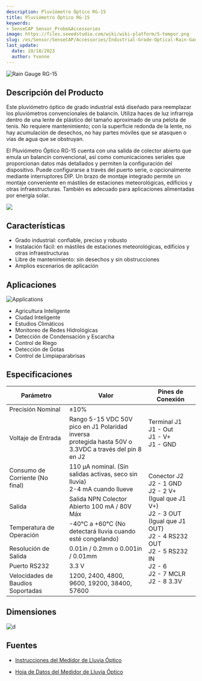 ```yaml
---
description: Pluviómetro Óptico RG-15
title: Pluviómetro Óptico RG-15
keywords:
- SenseCAP Sensor_Probe&Accessories
image: https://files.seeedstudio.com/wiki/wiki-platform/S-tempor.png
slug: /es/Sensor/SenseCAP/Accessories/Industrial-Grade-Optical-Rain-Gauge-RG-15
last_update:
  date: 10/18/2023
  author: Yvonne
---
```


![Rain Gauge RG-15](https://files.seeedstudio.com/wiki/Industrial-Grade_Optical_Rain_Gauge_RG-15/114992321-07.png)

## Descripción del Producto

Este pluviómetro óptico de grado industrial está diseñado para reemplazar los pluviómetros convencionales de balancín. Utiliza haces de luz infrarroja dentro de una lente de plástico del tamaño aproximado de una pelota de tenis. No requiere mantenimiento; con la superficie redonda de la lente, no hay acumulación de desechos, no hay partes móviles que se atasquen o vías de agua que se obstruyan.

El Pluviómetro Óptico RG-15 cuenta con una salida de colector abierto que emula un balancín convencional, así como comunicaciones seriales que proporcionan datos más detallados y permiten la configuración del dispositivo. Puede configurarse a través del puerto serie, o opcionalmente mediante interruptores DIP. Un brazo de montaje integrado permite un montaje conveniente en mástiles de estaciones meteorológicas, edificios y otras infraestructuras. También es adecuado para aplicaciones alimentadas por energía solar.

[![](https://files.seeedstudio.com/wiki/Seeed-WiKi/docs/images/300px-Get_One_Now_Banner-ragular.png)](https://www.seeedstudio.com/Rain-Gauge-RG-15-p-4648.html)

## Características

- Grado industrial: confiable, preciso y robusto
- Instalación fácil: en mástiles de estaciones meteorológicas, edificios y otras infraestructuras
- Libre de mantenimiento: sin desechos y sin obstrucciones
- Amplios escenarios de aplicación

## Aplicaciones

![Applications](https://files.seeedstudio.com/wiki/Industrial-Grade_Optical_Rain_Gauge_RG-15/applications.png)

- Agricultura Inteligente
- Ciudad Inteligente
- Estudios Climáticos
- Monitoreo de Redes Hidrológicas
- Detección de Condensación y Escarcha
- Control de Riego
- Detección de Gotas
- Control de Limpiaparabrisas

## Especificaciones
<!-- <style type="text/css">
.tg  {border-collapse:collapse;border-spacing:0;}
.tg td{border-color:black;border-style:solid;border-width:1px;font-family:Arial, sans-serif;font-size:14px;
  overflow:hidden;padding:10px 5px;word-break:normal;}
.tg th{border-color:black;border-style:solid;border-width:1px;font-family:Arial, sans-serif;font-size:14px;
  font-weight:normal;overflow:hidden;padding:10px 5px;word-break:normal;}
.tg .tg-2fdn{border-color:#9b9b9b;text-align:left;vertical-align:top}
.tg .tg-e2cz{background-color:#9b9b9b;border-color:#9b9b9b;color:#ffffff;text-align:left;vertical-align:top}
</style> -->

<table class="tg" data-style="undefined;table-layout: fixed; width: 743px;"><colgroup> <col data-style="width: 171px;" /> <col data-style="width: 361px;" /> <col data-style="width: 211px;" /> </colgroup>
<thead>
<tr><th class="tg-pnhl">Parámetro</th><th class="tg-pnhl"><span data-style="font-weight: 400; font-style: normal; text-decoration: none;">Valor</span></th><th class="tg-wcsp"><span data-style="font-weight: 400; font-style: normal; text-decoration: none; color: #2f2f2f;">Pines de Conexión </span></th></tr>
</thead>
<tbody>
<tr>
<td class="tg-855q">Precisión Nominal</td>
<td class="tg-855q"><span data-style="font-weight: 400; font-style: normal; text-decoration: none;">±10%</span></td>
<td class="tg-855q" rowspan="2">Terminal J1<br />J1 - Out<br />J1 - V+<br />J1 - GND</td>
</tr>
<tr>
<td class="tg-855q"><span data-style="font-weight: 400; font-style: normal; text-decoration: none;">Voltaje de Entrada</span></td>
<td class="tg-855q"><span data-style="font-weight: 400; font-style: normal; text-decoration: none;">Rango 5-15 VDC 50V pico en J1 Polaridad </span>inversa <br />protegida hasta 50V o 3.3VDC a través del pin 8 en J2</td>
</tr>
<tr>
<td class="tg-855q"><span data-style="font-weight: 400; font-style: normal; text-decoration: none;">Consumo de Corriente (No final)</span></td>
<td class="tg-855q"><span data-style="font-weight: 400; font-style: normal; text-decoration: none;">110 μA nominal. (Sin salidas activas, seco sin lluvia) </span><br /><span data-style="font-weight: 400; font-style: normal; text-decoration: none;">2-4 mA cuando llueve</span></td>
<td class="tg-855q" rowspan="6">Conector J2 <br />J2 - 1 GND<br /><span data-style="font-weight: 400; font-style: normal; text-decoration: none;">J2 - 2 V+ (Igual que J1 V+)</span><br /><span data-style="font-weight: 400; font-style: normal; text-decoration: none;">J2 - 3 OUT (Igual que J1 OUT)</span><br /><span data-style="font-weight: 400; font-style: normal; text-decoration: none;">J2 - 4 RS232 OUT</span><br /><span data-style="font-weight: 400; font-style: normal; text-decoration: none;">J2 - 5 RS232 IN</span><br /><span data-style="font-weight: 400; font-style: normal; text-decoration: none;">J2 - 6</span><br /><span data-style="font-weight: 400; font-style: normal; text-decoration: none;">J2 - 7 MCLR</span><br /><span data-style="font-weight: 400; font-style: normal; text-decoration: none;">J2 - 8 3.3V</span></td>
</tr>
<tr>
<td class="tg-855q"><span data-style="font-weight: 400; font-style: normal; text-decoration: none;">Salida</span></td>
<td class="tg-855q"><span data-style="font-weight: 400; font-style: normal; text-decoration: none;">Salida NPN Colector Abierto 100 mA / 80V Máx</span></td>
</tr>
<tr>
<td class="tg-855q"><span data-style="font-weight: 400; font-style: normal; text-decoration: none;">Temperatura de Operación</span></td>
<td class="tg-855q"><span data-style="font-weight: 400; font-style: normal; text-decoration: none;">-40°C a +60°C (No detectará lluvia cuando esté congelando)</span></td>
</tr>
<tr>
<td class="tg-855q"><span data-style="font-weight: 400; font-style: normal; text-decoration: none;">Resolución de Salida</span></td>
<td class="tg-855q"><span data-style="font-weight: 400; font-style: normal; text-decoration: none;">0.01in / 0.2mm o 0.001in / 0.01mm</span></td>
</tr>
<tr>
<td class="tg-855q"><span data-style="font-weight: 400; font-style: normal; text-decoration: none;">Puerto RS232</span></td>
<td class="tg-855q"><span data-style="font-weight: 400; font-style: normal; text-decoration: none;">3.3 V</span></td>
</tr>
<tr>
<td class="tg-855q"><span data-style="font-weight: 400; font-style: normal; text-decoration: none;">Velocidades de Baudios Soportadas</span></td>
<td class="tg-855q"><span data-style="font-weight: 400; font-style: normal; text-decoration: none;">1200, 2400, 4800, 9600, 19200, 38400, 57600</span></td>
</tr>
</tbody>
</table>

## Dimensiones

![d](https://files.seeedstudio.com/wiki/Industrial-Grade_Optical_Rain_Gauge_RG-15/dimensions.png)

## Fuentes

- [Instrucciones del Medidor de Lluvia Óptico](https://files.seeedstudio.com/products/114992321/res/RG-15_instructions_sw_1.000.pdf)

- [Hoja de Datos del Medidor de Lluvia Óptico](https://files.seeedstudio.com/products/114992321/res/RG-15%C2%A0specification.pdf)
